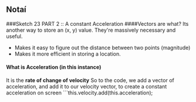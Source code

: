 ## Notaí

###Sketch 23 PART 2 :: A constant Acceleration
####Vectors are what?
Its another way to store an (x, y) value. They're massively necessary and useful.
- Makes it easy to figure out the distance between two points (magnitude)
- Makes it more efficient in storing a location.


#### What is Acceleration (in this instance)
It is the **rate of change of velocity**
So to the code, we add a vector of acceleration, and add it to our velocity vector, to create a constant acceleration on screen ```this.velocity.add(this.acceleration);

```
